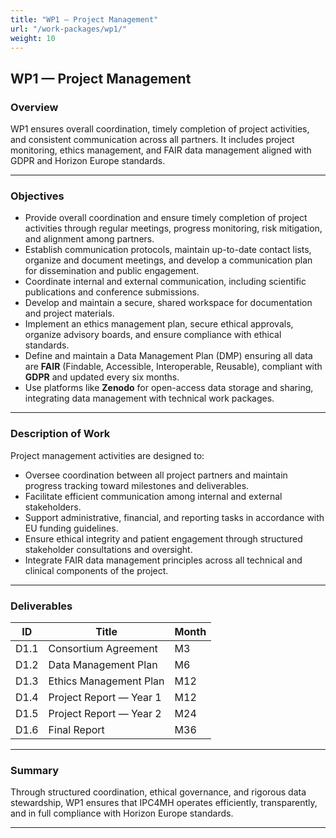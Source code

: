 ```yaml
---
title: "WP1 — Project Management"
url: "/work-packages/wp1/"
weight: 10
---
```


## WP1 — Project Management

### Overview

WP1 ensures overall coordination, timely completion of project activities, and consistent communication across all partners. It includes project monitoring, ethics management, and FAIR data management aligned with GDPR and Horizon Europe standards.

---

### Objectives

- Provide overall coordination and ensure timely completion of project activities through regular meetings, progress monitoring, risk mitigation, and alignment among partners.  
- Establish communication protocols, maintain up-to-date contact lists, organize and document meetings, and develop a communication plan for dissemination and public engagement.  
- Coordinate internal and external communication, including scientific publications and conference submissions.  
- Develop and maintain a secure, shared workspace for documentation and project materials.  
- Implement an ethics management plan, secure ethical approvals, organize advisory boards, and ensure compliance with ethical standards.  
- Define and maintain a Data Management Plan (DMP) ensuring all data are **FAIR** (Findable, Accessible, Interoperable, Reusable), compliant with **GDPR** and updated every six months.  
- Use platforms like **Zenodo** for open-access data storage and sharing, integrating data management with technical work packages.

---

### Description of Work

Project management activities are designed to:
- Oversee coordination between all project partners and maintain progress tracking toward milestones and deliverables.  
- Facilitate efficient communication among internal and external stakeholders.  
- Support administrative, financial, and reporting tasks in accordance with EU funding guidelines.  
- Ensure ethical integrity and patient engagement through structured stakeholder consultations and oversight.  
- Integrate FAIR data management principles across all technical and clinical components of the project.

---

### Deliverables

| ID | Title | Month |
|----|--------|--------|
| D1.1 | Consortium Agreement | M3 |
| D1.2 | Data Management Plan | M6 |
| D1.3 | Ethics Management Plan | M12 |
| D1.4 | Project Report — Year 1 | M12 |
| D1.5 | Project Report — Year 2 | M24 |
| D1.6 | Final Report | M36 |

---

### Summary

Through structured coordination, ethical governance, and rigorous data stewardship, WP1 ensures that IPC4MH operates efficiently, transparently, and in full compliance with Horizon Europe standards.

---
